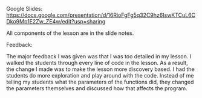 Google Slides: https://docs.google.com/presentation/d/16RioFgFg5q32C9hz6IswKTCuL6CDko9Mp1E2Zw_ZE4w/edit?usp=sharing

All components of the lesson are in the slide notes.

Feedback:

The major feedback I was given was that I was too detailed in my lesson.  I walked the students through every line of code in the lesson.  As a result, the change I made was to make the lesson more discovery based.  I had the students do more exploration and play around with the code.  Instead of me telling my students what the parameters of the functions did, they changed the parameters themselves and discussed how that affects the program.